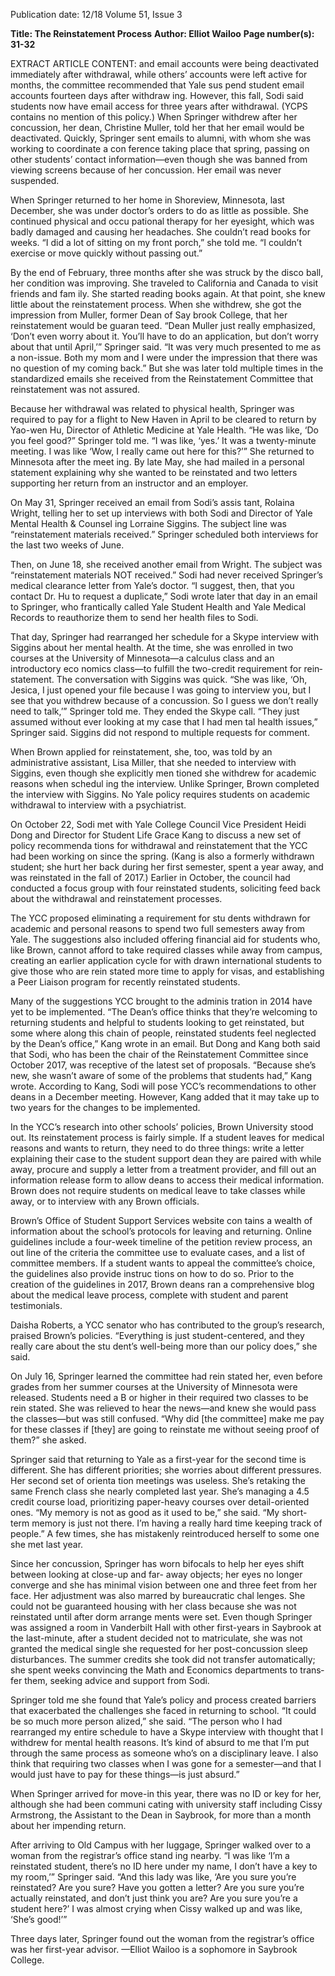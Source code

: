 Publication date: 12/18
Volume 51, Issue 3

**Title: The Reinstatement Process**
**Author: Elliot Wailoo**
**Page number(s): 31-32**

EXTRACT ARTICLE CONTENT:
and email accounts were being deactivated immediately 
after withdrawal, while others’ accounts were left active 
for months, the committee recommended that Yale sus­
pend student email accounts fourteen days after withdraw­
ing. However, this fall, Sodi said students now have email 
access for three years after withdrawal. (YCPS contains no 
mention of this policy.) When Springer withdrew after her 
concussion, her dean, Christine Muller, told her that her 
email would be deactivated. Quickly, Springer sent emails 
to alumni, with whom she was working to coordinate a con­
ference taking place that spring, passing on other students’ 
contact information—even though she was banned from 
viewing screens because of her concussion. Her email was 
never suspended.


When Springer returned to her home in Shoreview, 
Minnesota, last December, she was under doctor’s orders 
to do as little as possible. She continued physical and occu­
pational therapy for her eyesight, which was badly damaged 
and causing her headaches. She couldn’t read books for 
weeks. “I did a lot of sitting on my front porch,” she told 
me. “I couldn’t exercise or move quickly without passing 
out.”

By the end of February, three months after she was 
struck by the disco ball, her condition was improving. She 
traveled to California and Canada to visit friends and fam­
ily. She started reading books again. At that point, she knew 
little about the reinstatement process. When she withdrew, 
she got the impression from Muller, former Dean of Say­
brook College, that her reinstatement would be guaran­
teed. “Dean Muller just really emphasized, ‘Don’t even 
worry about it. You’ll have to do an application, but don’t 
worry about that until April,’” Springer said. “It was very 
much presented to me as a non-issue. Both my mom and I 
were under the impression that there was no question of my 
coming back.” But she was later told multiple times in the 
standardized emails she received from the Reinstatement 
Committee that reinstatement was not assured.

Because her withdrawal was related to physical health, 
Springer was required to pay for a flight to New Haven in 
April to be cleared to return by Yao-wen Hu, Director of 
Athletic Medicine at Yale Health. “He was like, ‘Do you 
feel good?” Springer told me. “I was like, ‘yes.’ It was a 
twenty-minute meeting. I was like ‘Wow, I really came out 
here for this?’” She returned to Minnesota after the meet­
ing. By late May, she had mailed in a personal statement 
explaining why she wanted to be reinstated and two letters 
supporting her return from an instructor and an employer.

On May 31, Springer received an email from Sodi’s assis­
tant, Rolaina Wright, telling her to set up interviews with 
both Sodi and Director of Yale Mental Health & Counsel­
ing Lorraine Siggins. The subject line was “reinstatement 
materials received.” Springer scheduled both interviews for 
the last two weeks of June.

Then, on June 18, she received another email from 
Wright. The subject was “reinstatement materials NOT 
received.” Sodi had never received Springer’s medical 
clearance letter from Yale’s doctor. “I suggest, then, that 
you contact Dr. Hu to request a duplicate,” Sodi wrote later 
that day in an email to Springer, who frantically called Yale 
Student Health and Yale Medical Records to reauthorize 
them to send her health files to Sodi.

That day, Springer had rearranged her schedule for a 
Skype interview with Siggins about her mental health. At 
the time, she was enrolled in two courses at the University 
of Minnesota—a calculus class and an introductory eco­
nomics class—to fulfill the two-credit requirement for rein­
statement. The conversation with Siggins was quick. “She 
was like, ‘Oh, Jesica, I just opened your file because I was 
going to interview you, but I see that you withdrew because 
of a concussion. So I guess we don’t really need to talk,’” 
Springer told me. They ended the Skype call. “They just 
assumed without ever looking at my case that I had men­
tal health issues,” Springer said. Siggins did not respond to 
multiple requests for comment.

When Brown applied for reinstatement, she, too, was told 
by an administrative assistant, Lisa Miller, that she needed 
to interview with Siggins, even though she explicitly men­
tioned she withdrew for academic reasons when schedul­
ing the interview. Unlike Springer, Brown completed the 
interview with Siggins. No Yale policy requires students on 
academic withdrawal to interview with a psychiatrist.


On October 22, Sodi met with Yale College Council 
Vice President Heidi Dong and Director for Student Life 
Grace Kang to discuss a new set of policy recommenda­
tions for withdrawal and reinstatement that the YCC had 
been working on since the spring. (Kang is also a formerly 
withdrawn student; she hurt her back during her first 
semester, spent a year away, and was reinstated in the fall 
of 2017.) Earlier in October, the council had conducted a 
focus group with four reinstated students, soliciting feed­
back about the withdrawal and reinstatement processes.

The YCC proposed eliminating a requirement for stu­
dents withdrawn for academic and personal reasons to 
spend two full semesters away from Yale. The suggestions 
also included offering financial aid for students who, like 
Brown, cannot afford to take required classes while away 
from campus, creating an earlier application cycle for with­
drawn international students to give those who are rein­
stated more time to apply for visas, and establishing a Peer 
Liaison program for recently reinstated students.


Many of the suggestions YCC brought to the adminis­
tration in 2014 have yet to be implemented. “The Dean’s 
office thinks that they’re welcoming to returning students 
and helpful to students looking to get reinstated, but some­
where along this chain of people, reinstated students feel 
neglected by the Dean’s office,” Kang wrote in an email. 
But Dong and Kang both said that Sodi, who has been the 
chair of the Reinstatement Committee since October 2017, 
was receptive of the latest set of proposals. “Because she’s 
new, she wasn’t aware of some of the problems that students 
had,” Kang wrote. According to Kang, Sodi will pose YCC’s 
recommendations to other deans in a December meeting. 
However, Kang added that it may take up to two years for 
the changes to be implemented.

In the YCC’s research into other schools’ policies, 
Brown University stood out. Its reinstatement process is 
fairly simple. If a student leaves for medical reasons and 
wants to return, they need to do three things: write a letter 
explaining their case to the student support dean they are 
paired with while away, procure and supply a letter from a 
treatment provider, and fill out an information release form 
to allow deans to access their medical information. Brown 
does not require students on medical leave to take classes 
while away, or to interview with any Brown officials.

Brown’s Office of Student Support Services website con­
tains a wealth of information about the school’s protocols 
for leaving and returning. Online guidelines include a 
four-week timeline of the petition review process, an out­
line of the criteria the committee use to evaluate cases, and 
a list of committee members. If a student wants to appeal 
the committee’s choice, the guidelines also provide instruc­
tions on how to do so. Prior to the creation of the guidelines 
in 2017, Brown deans ran a comprehensive blog about the 
medical leave process, complete with student and parent 
testimonials.

Daisha Roberts, a YCC senator who has contributed to 
the group’s research, praised Brown’s policies. “Everything 
is just student-centered, and they really care about the stu­
dent’s well-being more than our policy does,” she said.


On July 16, Springer learned the committee had rein­
stated her, even before grades from her summer courses 
at the University of Minnesota were released. Students 
need a B or higher in their required two classes to be rein­
stated. She was relieved to hear the news—and knew she 
would pass the classes—but was still confused. “Why did 
[the committee] make me pay for these classes if [they] are 
going to reinstate me without seeing proof of them?” she 
asked.

Springer said that returning to Yale as a first-year for the 
second time is different. She has different priorities; she 
worries about different pressures. Her second set of orienta­
tion meetings was useless. She’s retaking the same French 
class she nearly completed last year. She’s managing a 4.5 
credit course load, prioritizing paper-heavy courses over 
detail-oriented ones. “My memory is not as good as it used 
to be,” she said. “My short-term memory is just not there. 
I’m having a really hard time keeping track of people.” A 
few times, she has mistakenly reintroduced herself to some­
one she met last year.

Since her concussion, Springer has worn bifocals to 
help her eyes shift between looking at close-up and far-
away objects; her eyes no longer converge and she has 
minimal vision between one and three feet from her face. 
Her adjustment was also marred by bureaucratic chal­
lenges. She could not be guaranteed housing with her class 
because she was not reinstated until after dorm arrange­
ments were set. Even though Springer was assigned a room 
in Vanderbilt Hall with other first-years in Saybrook at the 
last-minute, after a student decided not to matriculate, she 
was not granted the medical single she requested for her 
post-concussion sleep disturbances. The summer credits 
she took did not transfer automatically; she spent weeks 
convincing the Math and Economics departments to trans­
fer them, seeking advice and support from Sodi.

Springer told me she found that Yale’s policy and process 
created barriers that exacerbated the challenges she faced 
in returning to school. “It could be so much more person­
alized,” she said. “The person who I had rearranged my 
entire schedule to have a Skype interview with thought that 
I withdrew for mental health reasons. It’s kind of absurd 
to me that I’m put through the same process as someone 
who’s on a disciplinary leave. I also think that requiring two 
classes when I was gone for a semester—and that I would 
just have to pay for these things—is just absurd.”

When Springer arrived for move-in this year, there was 
no ID or key for her, although she had been communi­
cating with university staff including Cissy Armstrong, the 
Assistant to the Dean in Saybrook, for more than a month 
about her impending return.

After arriving to Old Campus with her luggage, Springer 
walked over to a woman from the registrar’s office stand­
ing nearby. “I was like ‘I’m a reinstated student, there’s no 
ID here under my name, I don’t have a key to my room,’” 
Springer said. “And this lady was like, ‘Are you sure you’re 
reinstated? Are you sure? Have you gotten a letter? Are you 
sure you’re actually reinstated, and don’t just think you are? 
Are you sure you’re a student here?’ I was almost crying 
when Cissy walked up and was like, ‘She’s good!’”

Three days later, Springer found out the woman from 
the registrar’s office was her first-year advisor.
—Elliot Wailoo is a sophomore
in Saybrook College.